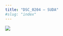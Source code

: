 ```yaml
---
title: "DSC_0204 – SUDA"
#slug: "index"
---
```


[![](/wp-content/2015/05/DSC_0204-300x201.jpg)](/wp-content/2015/05/DSC_0204.jpg)